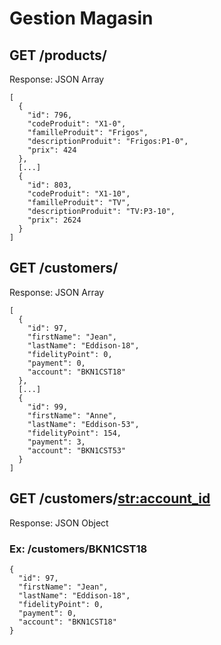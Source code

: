 # Gestion Magasin

## GET /products/
Response: JSON Array
```
[
  {
    "id": 796,
    "codeProduit": "X1-0",
    "familleProduit": "Frigos",
    "descriptionProduit": "Frigos:P1-0",
    "prix": 424
  },
  [...]
  {
    "id": 803,
    "codeProduit": "X1-10",
    "familleProduit": "TV",
    "descriptionProduit": "TV:P3-10",
    "prix": 2624
  }
]
```

## GET /customers/
Response: JSON Array
```
[
  {
    "id": 97,
    "firstName": "Jean",
    "lastName": "Eddison-18",
    "fidelityPoint": 0,
    "payment": 0,
    "account": "BKN1CST18"
  },
  [...]
  {
    "id": 99,
    "firstName": "Anne",
    "lastName": "Eddison-53",
    "fidelityPoint": 154,
    "payment": 3,
    "account": "BKN1CST53"
  }
]
```

## GET /customers/<str:account_id>
Response: JSON Object

### Ex: /customers/BKN1CST18
```
{
  "id": 97,
  "firstName": "Jean",
  "lastName": "Eddison-18",
  "fidelityPoint": 0,
  "payment": 0,
  "account": "BKN1CST18"
}
```

